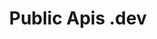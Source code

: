 ---
title: 'Public Apis .dev'
description: 'A Collaborative List Of 1400+ Public APIs For Developers'
link: 'https://publicapis.dev/'
imageURL: 'https://res.cloudinary.com/dc6mrv5cb/image/upload/v1718796246/personal-resources/apis/publicapis.dev__bbzfla_gqwpm5.webp'
---